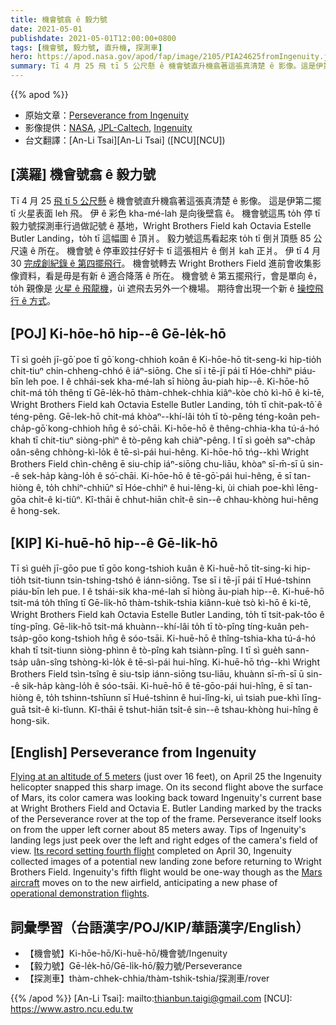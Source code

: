 ```yaml
---
title: 機會號翕 ê 毅力號
date: 2021-05-01
publishdate: 2021-05-01T12:00:00+0800
tags: [機會號, 毅力號, 直升機, 探測車]
hero: https://apod.nasa.gov/apod/fap/image/2105/PIA24625fromIngenuity.jpg
summary: Tī 4 月 25 飛 tī 5 公尺懸 ê 機會號直升機翕著這張真清楚 ê 影像。這是伊第二擺 tī 火星表面 leh 飛。
---
```


{{% apod %}}
- 原始文章：[Perseverance from Ingenuity](https://apod.nasa.gov/apod/ap210501.html)
- 影像提供：[NASA](https://www.nasa.gov/), [JPL-Caltech](https://www.jpl.nasa.gov), [Ingenuity](https://mars.nasa.gov/technology/helicopter/)
- 台文翻譯：[An-Li Tsai][An-Li Tsai] ([NCU][NCU])

## [漢羅] 機會號翕 ê 毅力號
Tī 4 月 25 [飛 tī 5 公尺懸][Flying at an altitude of 5 meters] ê 機會號直升機翕著這張真清楚 ê 影像。
這是伊第二擺 tī 火星表面 leh 飛。
伊 ê 彩色 kha-mé-lah 是向後壁翕 ê。
機會號這馬 to̍h 停 tī 毅力號探測車行過做記號 ê 基地，Wright Brothers Field kah Octavia Estelle Butler Landing，to̍h tī 這幅圖 ê 頂爿。
毅力號這馬看起來 to̍h tī 倒爿頂懸 85 公尺遠 ê 所在。
機會號 ê 停車跤拄仔好卡 tī 這張相片 ê 倒爿 kah 正爿。
伊 tī 4 月 30 [完成創紀錄 ê 第四擺飛行][Its record setting fourth flight]。
機會號轉去 Wright Brothers Field 進前會收集影像資料，看是毋是有新 ê 適合降落 ê 所在。
機會號 ê 第五擺飛行，會是單向 ê，to̍h 親像是 [火星 ê 飛龍機][Mars aircraft]，ùi 遮飛去另外一个機場。
期待會出現一个新 ê [操控飛行 ê 方式][operational demonstration flights]。


## [POJ] Ki-hōe-hō hip--ê Gē-le̍k-hō
Tī sì goe̍h jī-gō͘ poe tī gō͘ kong-chhioh koân ê Ki-hōe-hō ti̍t-seng-ki hip-tio̍h chit-tiuⁿ chin-chheng-chhó ê iáⁿ-siōng.
Che sī i tē-jī pái tī Hóe-chhiⁿ piáu-bīn leh poe.
I ê chhái-sek kha-mé-lah sī hiòng āu-piah hip--ê.
Ki-hōe-hō chit-má to̍h thêng tī Gē-le̍k-hō thàm-chhek-chhia kiâⁿ-kòe chò kì-hō ê  ki-tē, Wright Brothers Field kah Octavia Estelle Butler Landing, to̍h tī chit-pak-tô͘ ê téng-pêng.
Gē-lek-hō chit-má khòaⁿ--khí-lâi to̍h tī tò-pêng téng-koân peh-cha̍p-gō͘ kong-chhioh hn̄g ê só͘-chāi.
Ki-hōe-hō ê thêng-chhia-kha tú-á-hó khah tī chit-tiuⁿ siòng-phìⁿ ê tò-pêng kah chiàⁿ-pêng.
I tī sì goe̍h saⁿ-cha̍p oân-sêng chhòng-kì-lo̍k ê tē-sì-pái hui-hêng.
Ki-hōe-hō tńg--khì Wright Brothers Field chìn-chêng ē siu-chi̍p iáⁿ-siōng chu-liāu, khòaⁿ sī-m̄-sī ū sin--ê sek-ha̍p kàng-lo̍h ê só͘-chāi.
Ki-hōe-hō ê tē-gō͘-pái hui-hêng, ē sī tan-hiòng ê, to̍h chhiⁿ-chhiūⁿ sī Hóe-chhiⁿ ê hui-lêng-ki, ùi chiah poe-khì lēng-gōa chi̍t-ê ki-tiûⁿ.
Kî-thāi ē chhut-hiān chi̍t-ê sin--ê chhau-khòng hui-hêng ê hong-sek.


## [KIP] Ki-huē-hō hip--ê Gē-li̍k-hō
Tī sì gue̍h jī-gōo pue tī gōo kong-tshioh kuân ê Ki-huē-hō ti̍t-sing-ki hip-tio̍h tsit-tiunn tsin-tshing-tshó ê iánn-siōng.
Tse sī i tē-jī pái tī Hué-tshinn piáu-bīn leh pue.
I ê tshái-sik kha-mé-lah sī hiòng āu-piah hip--ê.
Ki-huē-hō tsit-má to̍h thîng tī Gē-li̍k-hō thàm-tshik-tshia kiânn-kuè tsò kì-hō ê ki-tē, Wright Brothers Field kah Octavia Estelle Butler Landing, to̍h tī tsit-pak-tôo ê tíng-pîng.
Gē-lik-hō tsit-má khuànn--khí-lâi to̍h tī tò-pîng tíng-kuân peh-tsa̍p-gōo kong-tshioh hn̄g ê sóo-tsāi.
Ki-huē-hō ê thîng-tshia-kha tú-á-hó khah tī tsit-tiunn siòng-phìnn ê tò-pîng kah tsiànn-pîng.
I tī sì gue̍h sann-tsa̍p uân-sîng tshòng-kì-lo̍k ê tē-sì-pái hui-hîng.
Ki-huē-hō tńg--khì Wright Brothers Field tsìn-tsîng ē siu-tsi̍p iánn-siōng tsu-liāu, khuànn sī-m̄-sī ū sin--ê sik-ha̍p kàng-lo̍h ê sóo-tsāi.
Ki-huē-hō ê tē-gōo-pái hui-hîng, ē sī tan-hiòng ê, to̍h tshinn-tshīunn sī Hué-tshinn ê hui-lîng-ki, uì tsiah pue-khì līng-guā tsi̍t-ê ki-tîunn.
Kî-thāi ē tshut-hiān tsi̍t-ê sin--ê tshau-khòng hui-hîng ê hong-sik.


## [English] Perseverance from Ingenuity

[Flying at an altitude of 5 meters][Flying at an altitude of 5 meters] (just over 16 feet), on April 25 the Ingenuity helicopter snapped this sharp image. On its second flight above the surface of Mars, its color camera was looking back toward Ingenuity's current base at Wright Brothers Field and Octavia E. Butler Landing marked by the tracks of the Perseverance rover at the top of the frame. Perseverance itself looks on from the upper left corner about 85 meters away. Tips of Ingenuity's landing legs just peek over the left and right edges of the camera's field of view. [Its record setting fourth flight][Its record setting fourth flight] completed on April 30, Ingenuity collected images of a potential new landing zone before returning to Wright Brothers Field. Ingenuity's fifth flight would be one-way though as the [Mars aircraft][Mars aircraft] moves on to the new airfield, anticipating a new phase of [operational demonstration flights][operational demonstration flights].

## 詞彙學習（台語漢字/POJ/KIP/華語漢字/English）

- 【機會號】Ki-hōe-hō/Ki-huē-hō/機會號/Ingenuity
- 【毅力號】Gē-le̍k-hō/Gē-li̍k-hō/毅力號/Perseverance
- 【探測車】thàm-chhek-chhia/thàm-tshik-tshia/探測車/rover



{{% /apod %}}
[An-Li Tsai]: mailto:thianbun.taigi@gmail.com
[NCU]: https://www.astro.ncu.edu.tw

[copyright]: https://apod.nasa.gov/apod/fap/lib/about_apod.html#srapply

[Flying at an altitude of 5 meters]:https://photojournal.jpl.nasa.gov/catalog/PIA24625
[Its record setting fourth flight]:https://mars.nasa.gov/technology/helicopter/status/297/ingenuity-completes-its-fourth-flight/
[Mars aircraft]:https://en.wikipedia.org/wiki/Ingenuity_(helicopter)#List_of_flights
[operational demonstration flights]:https://www.nasa.gov/press-release/nasa-s-ingenuity-mars-helicopter-to-begin-new-demonstration-phase
